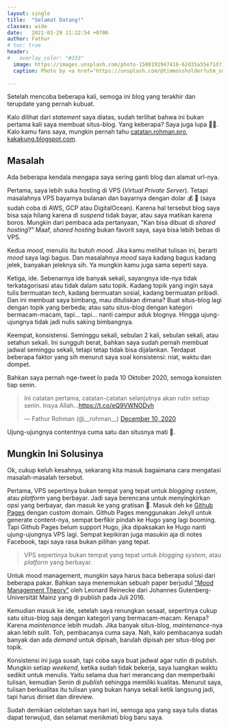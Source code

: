 ```yaml
---
layout: single 
title:  "Selamat Datang!"
classes: wide
date:   2021-03-29 11:22:54 +0700
author: Fathur
# toc: true
header:
#   overlay_color: "#333"
  image: https://images.unsplash.com/photo-1580191947416-62d35a55e71d?ixid=MXwxMjA3fDB8MHxwaG90by1wYWdlfHx8fGVufDB8fHw%3D&ixlib=rb-1.2.1&auto=format&fit=crop&w=3302&q=80&h=1000
  caption: Photo by <a href="https://unsplash.com/@timmossholder?utm_source=unsplash&utm_medium=referral&utm_content=creditCopyText">Tim Mossholder</a> on <a href="https://unsplash.com/s/photos/welcome?utm_source=unsplash&utm_medium=referral&utm_content=creditCopyText">Unsplash</a>
  
---
```


Setelah mencoba beberapa kali, semoga ini blog yang terakhir dan terupdate yang pernah kubuat.

Kalo dilihat dari *statement* saya diatas, sudah terlihat bahwa ini bukan pertama kali saya membuat
situs-blog. Yang keberapa? Saya juga lupa 🤷🏻. Kalo kamu fans saya, mungkin pernah tahu [catatan.rohman.pro](catatan.rohman.pro), [kakakung.blogspot.com](kakakung.blogspot.com). 

## Masalah

Ada beberapa kendala mengapa saya sering ganti blog dan alamat url-nya.

Pertama, saya lebih suka hosting di VPS (*Virtual Private Server*). Tetapi masalahnya VPS bayarnya bulanan dan bayarnya dengan dolar 💰 💸 (saya sudah coba di AWS, GCP atau DigitalOcean). Karena hal tersebut blog saya bisa saja hilang karena di *suspend* tidak bayar, atau saya matikan karena boros. Mungkin dari pembaca ada pertanyaan, "Kan bisa dibuat di *shared hosting*?" Maaf, *shared hosting* bukan favorit saya, saya bisa lebih bebas di VPS.

Kedua *mood*, menulis itu butuh *mood*. Jika kamu melihat tulisan ini, berarti *mood* saya lagi bagus. Dan masalahnya *mood* saya kadang bagus kadang jelek, banyakan jeleknya sih. Ya mungkin kamu juga sama seperti saya.

Ketiga, ide. Sebenarnya ide banyak sekali, sayangnya ide-nya tidak terkatagorisasi atau tidak dalam satu topik. Kadang topik yang ingin saya tulis bermuatan *tech*, kadang bermuatan sosial, kadang bermuatan pribadi. Dan ini membuat saya bimbang, mau dituliskan dimana? Buat situs-blog lagi dengan topik yang berbeda; atau satu situs-blog dengan kategori bermacam-macam, tapi... tapi... nanti campur aduk blognya. Hingga ujung-ujungnya tidak jadi nulis saking bimbangnya.

Keempat, konsistensi. Seminggu sekali, sebulan 2 kali, sebulan sekali, atau setahun sekali. Ini sungguh berat, bahkan saya sudah pernah membuat jadwal seminggu sekali, tetapi tetap tidak bisa dijalankan. Terdapat beberapa faktor yang sih menurut saya soal konsistensi: niat, waktu dan dompet.

Bahkan saya pernah nge-tweet lo pada 10 Oktober 2020, semoga konsisten tiap senin.

<blockquote class="twitter-tweet"><p lang="in" dir="ltr">Ini catatan pertama, catatan-catatan selanjutnya akan rutin setiap senin. Insya Allah...<a href="https://t.co/eQ9VWNODyh">https://t.co/eQ9VWNODyh</a></p>&mdash; Fathur Rohman (@__rohman__) <a href="https://twitter.com/__rohman__/status/1336849791020503040?ref_src=twsrc%5Etfw">December 10, 2020</a></blockquote> <script async src="https://platform.twitter.com/widgets.js" charset="utf-8"></script>

Ujung-ujungnya contentnya cuma satu dan situsnya mati 🥲.

## Mungkin Ini Solusinya

Ok, cukup keluh kesahnya, sekarang kita masuk bagaimana cara mengatasi masalah-masalah tersebut.

Pertama, VPS sepertinya bukan tempat yang tepat untuk *blogging system*, atau *platform* yang berbayar. Jadi saya berencana untuk menyingkirkan opsi yang berbayar, dan masuk ke yang gratisan 🎊. Masuk deh ke [Github Pages](https://pages.github.com/) dengan custom domain. Github Pages menggunakan Jekyll untuk generate content-nya, sempat berfikir pindah ke Hugo yang lagi booming. Tapi Github Pages belum support Hugo, jika dipaksakan ke Hugo nanti ujung-ujungnya VPS lagi. Sempat kepikiran juga masukin aja di notes Facebook, tapi saya rasa bukan pilihan yang tepat.

> VPS sepertinya bukan tempat yang tepat untuk *blogging system*, atau *platform* yang berbayar.

Untuk mood management, mungkin saya harus baca beberapa solusi dari beberapa pakar. Bahkan saya menemukan sebuah paper berjudul ["Mood Management Theory"](https://www.researchgate.net/publication/319265020_Mood_Management_Theory) oleh Leonard Reinecke dari Johannes Gutenberg-Universität Mainz yang di publish pada Juli 2016.


Kemudian masuk ke ide, setelah saya renungkan sesaat, sepertinya cukup satu situs-blog saja dengan kategori yang bermacam-macam. Kenapa? Karena *maintenance* lebih mudah. Jika banyak situs-blog, *maintenance*-nya akan lebih sulit. Toh, pembacanya cuma saya. Nah, kalo pembacanya sudah banyak dan ada *demand* untuk dipisah, barulah dipisah per situs-blog per topik.

Konsistensi ini juga susah, tapi coba saya buat jadwal agar rutin di publish.
Mungkin setiap *weekend*, ketika sudah tidak bekerja, saya luangkan waktu sedikit untuk menulis. Yaitu selama dua hari merancang dan memperbaiki tulisan, kemudian Senin di *publish* sehingga memiliki kualitas. Menurut saya, tulisan berkualitas itu tulisan yang bukan hanya sekali ketik langsung jadi, tapi harus diriset dan direview.

Sudah demikian celotehan saya hari ini, semoga apa yang saya tulis diatas dapat terwujud, dan selamat menikmati blog baru saya.

